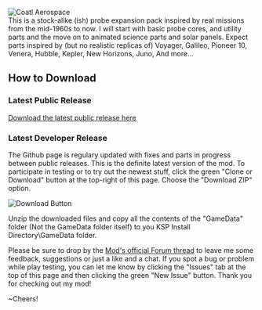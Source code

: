 ![Coatl Aerospace](http://imgur.com/Hrhr9ku.png)  
This is a stock-alike (ish) probe expansion pack inspired by real missions from the mid-1960s to now. I will start with basic probe cores, and utility parts and the move on to animated science parts and solar panels. Expect parts inspired by (but no realistic replicas of) Voyager, Galileo, Pioneer 10, Venera, Hubble, Kepler, New Horizons, Juno, And more...  
  
## How to Download  
  
### Latest Public Release  
[Download the latest public release here](https://github.com/raveloda/Coatl-Aerospace/releases/)  
  
### Latest Developer Release  
The Github page is regulary updated with fixes and parts in progress between public releases. This is the definite latest version of the mod. To participate in testing or to try out the newest stuff, click the green "Clone or Download" button at the top-right of this page. Choose the "Download ZIP" option.  
  
![Download Button](http://imgur.com/PQW2Y2G.png)  
  
Unzip the downloaded files and copy all the contents of the "GameData" folder (Not the GameData folder itself) to you KSP Install Directory\GameData folder.  
  
Please be sure to drop by the [Mod's official Forum thread](http://forum.kerbalspaceprogram.com/index.php?/topic/131145-wip-coatl-aerospace-probesplus-dev-thread-v0142-beta-102316/) to leave me some feedback, suggestions or just a like and a chat. If you spot a bug or problem while play testing, you can let me know by clicking the "Issues" tab at the top of this page and then clicking the green "New Issue" button. Thank you for checking out my mod!  
  
~Cheers!
